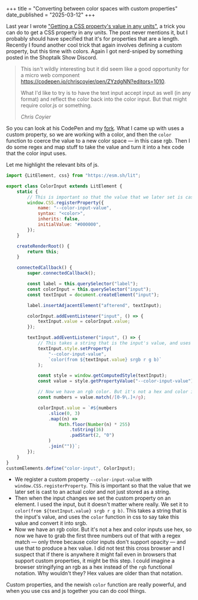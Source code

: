 +++
title = "Converting between color spaces with custom properties"
date_published = "2025-03-12"
+++

Last year I wrote ["Getting a CSS property's value in any units"](/posts/getting-a-css-property-value-in-any-units/), a trick you can do to get a CSS property in any units. The post never mentions it, but I probably should have specified that it's for properties that are a length. Recently I found another cool trick that again involves defining a custom property, but this time with colors. Again I got nerd-sniped by something posted in the Shoptalk Show Discord.

<blockquote>
	<p>This isn't wildly interesting but it did seem like a good opportunity for a micro web component <a href="https://codepen.io/chriscoyier/pen/ZYzdgNN?editors=1010">https://codepen.io/chriscoyier/pen/ZYzdgNN?editors=1010</a>.</p>
	<p>What I'd like to try is to have the text input accept input as well (in any format) and reflect the color back into the color input. But that might require color.js or something.</p>
	<footer>
		<cite>Chris Coyier</cite>
	</footer>
</blockquote>

So you can look at his CodePen and my [fork](https://codepen.io/erickmerchant/pen/JoPgGQY). What I came up with uses a custom property, so we are working with a color, and then the `color` function to coerce the value to a new color space — in this case rgb. Then I do some regex and map stuff to take the value and turn it into a hex code that the color input uses.

Let me highlight the relevant bits of js.

```js
import {LitElement, css} from "https://esm.sh/lit";

export class ColorInput extends LitElement {
	static {
		// This is important so that the value that we later set is cast to an actual color and not just stored as a string.
		window.CSS.registerProperty({
			name: "--color-input-value",
			syntax: "<color>",
			inherits: false,
			initialValue: "#000000",
		});
	}

	createRenderRoot() {
		return this;
	}

	connectedCallback() {
		super.connectedCallback();

		const label = this.querySelector("label");
		const colorInput = this.querySelector("input");
		const textInput = document.createElement("input");

		label.insertAdjacentElement("afterend", textInput);

		colorInput.addEventListener("input", () => {
			textInput.value = colorInput.value;
		});

		textInput.addEventListener("input", () => {
			// This takes a string that is the input's value, and uses the color function in css to say take this value and convert it into srgb.
			textInput.style.setProperty(
				"--color-input-value",
				`color(from ${textInput.value} srgb r g b)`
			);

			const style = window.getComputedStyle(textInput);
			const value = style.getPropertyValue("--color-input-value");

			// Now we have an rgb color. But it's not a hex and color inputs use hex, so now we have to grab the first three numbers out of that with a regex match — only three because color inputs don't support opacity — and use that to produce a hex value.
			const numbers = value.match(/[0-9\.]+/g);

			colorInput.value = `#${numbers
				.slice(0, 3)
				.map((n) =>
					Math.floor(Number(n) * 255)
						.toString(16)
						.padStart(2, "0")
				)
				.join("")}`;
		});
	}
}
customElements.define("color-input", ColorInput);
```

- We register a custom property `--color-input-value` with `window.CSS.registerProperty`. This is important so that the value that we later set is cast to an actual color and not just stored as a string.
- Then when the input changes we set the custom property on an element. I used the input, but it doesn't matter where really. We set it to `color(from ${textInput.value} srgb r g b)`. This takes a string that is the input's value, and uses the `color` function in css to say take this value and convert it into srgb.
- Now we have an rgb color. But it's not a hex and color inputs use hex, so now we have to grab the first three numbers out of that with a regex match — only three because color inputs don't support opacity — and use that to produce a hex value. I did not test this cross browser and I suspect that if there is anywhere it might fail even in browsers that support custom properties, it might be this step. I could imagine a browser stringifying an rgb as a hex instead of the `rgb` functional notation. Why wouldn't they? Hex values are older than that notation.

Custom properties, and the newish `color` function are really powerful, and when you use css and js together you can do cool things.
